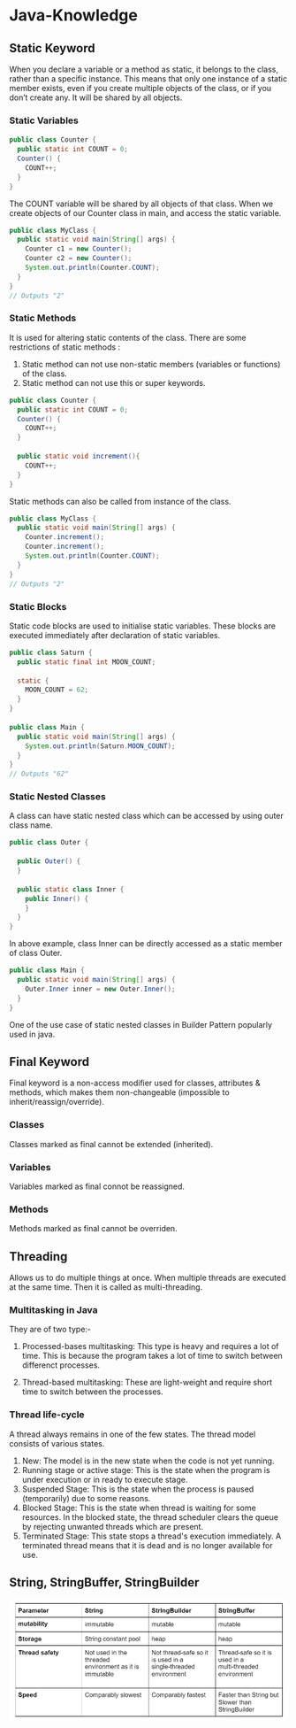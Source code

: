 # Java-Knowledge

## Static Keyword
When you declare a variable or a method as static, it belongs to the class, rather than a specific instance. This means that only one instance of a static member exists, even if you create multiple objects of the class, or if you don’t create any. It will be shared by all objects.

### Static Variables

```java
public class Counter {
  public static int COUNT = 0;
  Counter() {
    COUNT++;
  }
}
```

The COUNT variable will be shared by all objects of that class. When we create objects of our Counter class in main, and access the static variable.

```java
public class MyClass {
  public static void main(String[] args) {
    Counter c1 = new Counter();
    Counter c2 = new Counter();
    System.out.println(Counter.COUNT);
  }
}
// Outputs "2"
```


### Static Methods
It is used for altering static contents of the class. There are some restrictions of static methods :

1. Static method can not use non-static members (variables or functions) of the class.
2. Static method can not use this or super keywords.

```java
public class Counter {
  public static int COUNT = 0;
  Counter() {
    COUNT++;
  }

  public static void increment(){
    COUNT++;
  }
}
```

Static methods can also be called from instance of the class.

```java
public class MyClass {
  public static void main(String[] args) {
    Counter.increment();
    Counter.increment();
    System.out.println(Counter.COUNT);
  }
}
// Outputs "2"
```

### Static Blocks
Static code blocks are used to initialise static variables. These blocks are executed immediately after declaration of static variables.

```java
public class Saturn {
  public static final int MOON_COUNT;

  static {
    MOON_COUNT = 62;
  }
}

public class Main {
  public static void main(String[] args) {
    System.out.println(Saturn.MOON_COUNT);
  }
}
// Outputs "62"
```


### Static Nested Classes
A class can have static nested class which can be accessed by using outer class name.


```java
public class Outer {

  public Outer() {
  }

  public static class Inner {
    public Inner() {
    }
  }
}
```
In above example, class Inner can be directly accessed as a static member of class Outer.

```java
public class Main {
  public static void main(String[] args) {
    Outer.Inner inner = new Outer.Inner();
  }
}
```

One of the use case of static nested classes in Builder Pattern popularly used in java.


## Final Keyword
Final keyword is a non-access modifier used for classes, attributes & methods, which makes them non-changeable (impossible to inherit/reassign/override).

### Classes 
Classes marked as final cannot be extended (inherited).

### Variables
Variables marked as final connot be reassigned.

### Methods
Methods marked as final cannot be overriden.


## Threading
Allows us to do multiple things at once.
When multiple threads are executed at the same time. Then it is called as multi-threading.

### Multitasking in Java
They are of two type:-
1. Processed-bases multitasking: This type is heavy and requires a lot of time. This is because the program takes a lot of time to switch between differenct processes.

2. Thread-based multitasking: These are light-weight and require short time to switch between the processes.

### Thread life-cycle
A thread always remains in one of the few states.
The thread model consists of various states.

1. New: The model is in the new state when the code is not yet running.
2. Running stage or active stage: This is the state when the program is under execution or in ready to execute stage.
3. Suspended Stage: This is the state when the process is paused (temporarily) due to some reasons.
4. Blocked Stage: This is the state when thread is waiting for some resources. In the blocked state, the thread scheduler clears the queue by rejecting unwanted threads which are present.
5. Terminated Stage: This state stops a thread's execution immediately. A terminated thread means that it is dead and is no longer available for use.

## String, StringBuffer, StringBuilder
![alt text](image.png)
